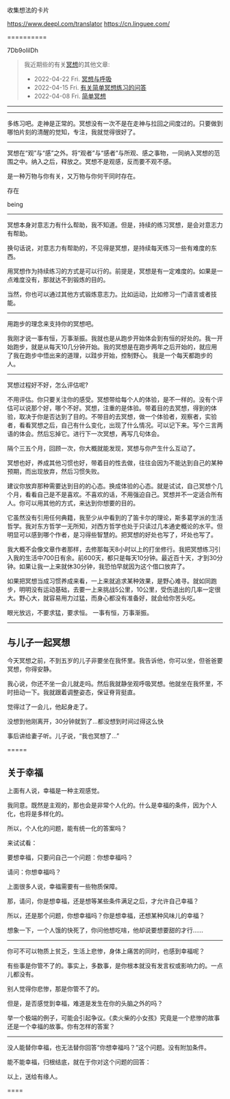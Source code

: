 收集想法的卡片

https://www.deepl.com/translator
https://cn.linguee.com/


==========

7Db9oIilDh

> 我近期些的有关[冥想](https://conge.github.io/tag/#冥想)的其他文章:
> - 2022-04-22 Fri. [冥想与呼吸](https://conge.github.io/2022/04/22/breathing/)
> - 2022-04-15 Fri. [有关简单冥想练习的问答](https://conge.github.io/2022/04/15/Q-and-A-about-meditation/)
> - 2022-04-08 Fri. [简单冥想](https://conge.github.io/2022/04/08/simple-meditation/)

---





----------

多练习吧。走神是正常的。冥想没有一次不是在走神与拉回之间度过的。只要做到哪怕片刻的清醒的觉知，专注，我就觉得很好了。

---

冥想在“观”与“感”之外。将“观者”与“感者”与所观、感之事物，一同纳入冥想的范围之中。纳入之后，释放之。冥想不是观感，反而要不观不感。

是一种万物与你有关，又万物与你何干同时存在。

存在

being

-----

冥想本身对意志力有什么帮助，我不知道。但是，持续的练习冥想，是会对意志力有帮助。

换句话说，对意志力有帮助的，不见得是冥想，是持续每天练习一些有难度的东西。

用冥想作为持续练习的方式是可以行的。前提是，冥想是有一定难度的。如果是一点难度没有，那就达不到锻炼的目的。

当然，你也可以通过其他方式锻炼意志力。比如运动，比如修习一门语言或者技能。

-----
用跑步的理念来支持你的冥想吧。

我刚才说一事有恒，万事渐振。我就也是从跑步开始体会到有恒的好处的。我一开始跑步，就是从每天10几分钟开始。我的冥想是在跑步两年之后开始的，就应用了我在跑步中悟出来的道理，以跬步开始，控制野心。
我是一个每天都跑步的人。

----

冥想过程好不好，怎么评估呢?

不用评估。你只要关注你的感受。冥想带给每个人的体验，是不一样的。没有个评估可以说那个好，哪个不好。冥想，注重的是体验。带着目的去冥想，得到的体验，取决于你是否达到了目的。不带目的去冥想，做一个体验者，观察者，实验者，看看冥想之后，自己有什么变化，出现了什么情况。可以记下来。写个三言两语的体会。然后忘掉它。进行下一次冥想，再写几句体会。

隔个三五个月，回顾一次，你大概就能发现，冥想与你产生什么互动了。

冥想也好，养成其他习惯也好，带着目的性去做，往往会因为不能达到自己的某种预期，而出现放弃，然后习惯失败。

建议你放弃那种需要达到目的的心态。换成体验的心态。就是试试，自己冥想个几个月，看看自己是不是喜欢。不喜欢的话，不用强迫自己。冥想并不一定适合所有人。你可以用其他的方式，来达到你想要的目的。

它虽然没有引用任何典籍，我至少从中看到的了笛卡尔的理论，斯多葛学派的生活哲学。我对东方哲学一无所知，对西方哲学也处于只读过几本通史概论的水平。但明显可以感到哪个作者，是习得些智慧的。把冥想的好处也写了，坏处也写了。

我大概不会像文章作者那样，去修那每天8小时以上的打坐修行。我把冥想练习引入我的生活中700日有余。前600天，都只是每天10分钟。最近百十天，才到30分钟。如果让我一上来就休30分钟，我恐怕早就因为这个借口放弃了。

如果把冥想当成习惯养成来看，一上来就追求某种效果，是野心难寻。就如同跑步，明明没有运动基础，去要一上来挑战5公里，10公里，受伤退出的几率一定很大。野心大，就容易用力过猛，而身心都没有准备好，就会给你苦头吃。

眼光放远，不要求猛，要求恒。 一事有恒，万事渐振。






--------

## 与儿子一起冥想

今天冥想之前，不到五岁的儿子非要坐在我怀里。我告诉他，你可以坐，但爸爸要冥想，你得安静。

我心说，你还不坐一会儿就走吗。然后我就静坐观呼吸冥想。他就坐在我怀里，不时扭动一下。我就跟着调整姿态，保证脊背挺直。

觉得过了一会儿，他起身走了。

没想到他刚离开，30分钟就到了…都没想到时间过得这么快

事后讲给妻子听。儿子说，“我也冥想了…”

=====


## 关于幸福

上面有人说，幸福是一种主观感觉。

我同意。既然是主观的，那也会是非常个人化的。什么是幸福的条件，因为个人化，也将是多样化的。

所以，个人化的问题，能有统一化的答案吗？

来试试看：

要想幸福，只要问自己一个问题：你想幸福吗？

请问：你想幸福吗？

上面很多人说，幸福需要有一些物质保障。

那，请问，你是想幸福，还是想等某些条件满足之后，才允许自己幸福？

所以，还是那个问题，你想幸福吗？你是想幸福，还想某种风味儿的幸福？

想象一下，一个人饿的快死了，你问他想吃啥，他却说要想要甜的才行……

-----

你可不可以物质上贫乏，生活上悲惨，身体上痛苦的同时，也感到幸福呢？

有些事是你管不了的。事实上，多数事，是你根本就没有发言权或影响力的。一点儿都没有。

别人觉得你悲惨，那是你管不了的。

但是，是否感觉到幸福，难道是发生在你的头脑之外的吗？

举一个极端的例子，可能会引起争议。《卖火柴的小女孩》究竟是一个悲惨的故事还是一个幸福的故事。你有怎样的答案？

----

没人能替你幸福，也无法替你回答“你想幸福吗？”这个问题。没有附加条件。

能不能幸福，归根结底，就在于你对这个问题的回答：

以上，送给有缘人。


====
